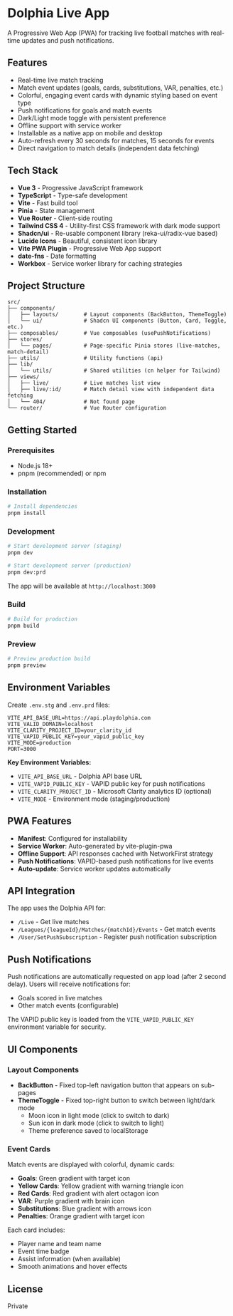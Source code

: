 # Dolphia Live App

A Progressive Web App (PWA) for tracking live football matches with real-time updates and push notifications.

## Features

- Real-time live match tracking
- Match event updates (goals, cards, substitutions, VAR, penalties, etc.)
- Colorful, engaging event cards with dynamic styling based on event type
- Push notifications for goals and match events
- Dark/Light mode toggle with persistent preference
- Offline support with service worker
- Installable as a native app on mobile and desktop
- Auto-refresh every 30 seconds for matches, 15 seconds for events
- Direct navigation to match details (independent data fetching)

## Tech Stack

- **Vue 3** - Progressive JavaScript framework
- **TypeScript** - Type-safe development
- **Vite** - Fast build tool
- **Pinia** - State management
- **Vue Router** - Client-side routing
- **Tailwind CSS 4** - Utility-first CSS framework with dark mode support
- **Shadcn/ui** - Re-usable component library (reka-ui/radix-vue based)
- **Lucide Icons** - Beautiful, consistent icon library
- **Vite PWA Plugin** - Progressive Web App support
- **date-fns** - Date formatting
- **Workbox** - Service worker library for caching strategies

## Project Structure

```
src/
├── components/
│   ├── layouts/        # Layout components (BackButton, ThemeToggle)
│   └── ui/             # Shadcn UI components (Button, Card, Toggle, etc.)
├── composables/        # Vue composables (usePushNotifications)
├── stores/
│   └── pages/          # Page-specific Pinia stores (live-matches, match-detail)
├── utils/              # Utility functions (api)
├── lib/
│   └── utils/          # Shared utilities (cn helper for Tailwind)
├── views/
│   ├── live/           # Live matches list view
│   ├── live/:id/       # Match detail view with independent data fetching
│   └── 404/            # Not found page
└── router/             # Vue Router configuration
```

## Getting Started

### Prerequisites

- Node.js 18+
- pnpm (recommended) or npm

### Installation

```bash
# Install dependencies
pnpm install
```

### Development

```bash
# Start development server (staging)
pnpm dev

# Start development server (production)
pnpm dev:prd
```

The app will be available at `http://localhost:3000`

### Build

```bash
# Build for production
pnpm build
```

### Preview

```bash
# Preview production build
pnpm preview
```

## Environment Variables

Create `.env.stg` and `.env.prd` files:

```env
VITE_API_BASE_URL=https://api.playdolphia.com
VITE_VALID_DOMAIN=localhost
VITE_CLARITY_PROJECT_ID=your_clarity_id
VITE_VAPID_PUBLIC_KEY=your_vapid_public_key
VITE_MODE=production
PORT=3000
```

**Key Environment Variables:**
- `VITE_API_BASE_URL` - Dolphia API base URL
- `VITE_VAPID_PUBLIC_KEY` - VAPID public key for push notifications
- `VITE_CLARITY_PROJECT_ID` - Microsoft Clarity analytics ID (optional)
- `VITE_MODE` - Environment mode (staging/production)

## PWA Features

- **Manifest**: Configured for installability
- **Service Worker**: Auto-generated by vite-plugin-pwa
- **Offline Support**: API responses cached with NetworkFirst strategy
- **Push Notifications**: VAPID-based push notifications for live events
- **Auto-update**: Service worker updates automatically

## API Integration

The app uses the Dolphia API for:
- `/Live` - Get live matches
- `/Leagues/{leagueId}/Matches/{matchId}/Events` - Get match events
- `/User/SetPushSubscription` - Register push notification subscription

## Push Notifications

Push notifications are automatically requested on app load (after 2 second delay). Users will receive notifications for:
- Goals scored in live matches
- Other match events (configurable)

The VAPID public key is loaded from the `VITE_VAPID_PUBLIC_KEY` environment variable for security.

## UI Components

### Layout Components

- **BackButton** - Fixed top-left navigation button that appears on sub-pages
- **ThemeToggle** - Fixed top-right button to switch between light/dark mode
  - Moon icon in light mode (click to switch to dark)
  - Sun icon in dark mode (click to switch to light)
  - Theme preference saved to localStorage

### Event Cards

Match events are displayed with colorful, dynamic cards:
- **Goals**: Green gradient with target icon
- **Yellow Cards**: Yellow gradient with warning triangle icon
- **Red Cards**: Red gradient with alert octagon icon
- **VAR**: Purple gradient with brain icon
- **Substitutions**: Blue gradient with arrows icon
- **Penalties**: Orange gradient with target icon

Each card includes:
- Player name and team name
- Event time badge
- Assist information (when available)
- Smooth animations and hover effects

## License

Private
